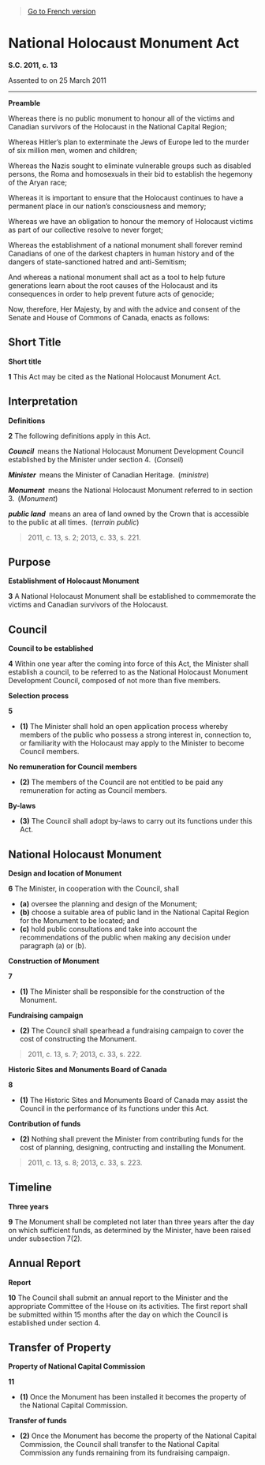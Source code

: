 > [Go to French version](/fr/Lois/Lois%20du%20Canada/2011/ch.%2013.md)

# National Holocaust Monument Act

**S.C. 2011, c. 13**


Assented to on 25 March 2011

----------




**Preamble**

Whereas there is no public monument to honour all of the victims and Canadian survivors of the Holocaust in the National Capital Region;

Whereas Hitler’s plan to exterminate the Jews of Europe led to the murder of six million men, women and children;

Whereas the Nazis sought to eliminate vulnerable groups such as disabled persons, the Roma and homosexuals in their bid to establish the hegemony of the Aryan race;

Whereas it is important to ensure that the Holocaust continues to have a permanent place in our nation’s consciousness and memory;

Whereas we have an obligation to honour the memory of Holocaust victims as part of our collective resolve to never forget;

Whereas the establishment of a national monument shall forever remind Canadians of one of the darkest chapters in human history and of the dangers of state-sanctioned hatred and anti-Semitism;

And whereas a national monument shall act as a tool to help future generations learn about the root causes of the Holocaust and its consequences in order to help prevent future acts of genocide;



Now, therefore, Her Majesty, by and with the advice and consent of the Senate and House of Commons of Canada, enacts as follows:






## Short Title



**Short title**

**1** This Act may be cited as the National Holocaust Monument Act.




## Interpretation



**Definitions**

**2** The following definitions apply in this Act.

***Council*** means the National Holocaust Monument Development Council established by the Minister under section 4. (*Conseil*)

***Minister*** means the Minister of Canadian Heritage. (*ministre*)

***Monument*** means the National Holocaust Monument referred to in section 3. (*Monument*)

***public land*** means an area of land owned by the Crown that is accessible to the public at all times. (*terrain public*)
> 2011, c. 13, s. 2; 2013, c. 33, s. 221.





## Purpose



**Establishment of Holocaust Monument**

**3** A National Holocaust Monument shall be established to commemorate the victims and Canadian survivors of the Holocaust.




## Council



**Council to be established**

**4** Within one year after the coming into force of this Act, the Minister shall establish a council, to be referred to as the National Holocaust Monument Development Council, composed of not more than five members.




**Selection process**

**5** 

- **(1)** The Minister shall hold an open application process whereby members of the public who possess a strong interest in, connection to, or familiarity with the Holocaust may apply to the Minister to become Council members.

**No remuneration for Council members**

- **(2)** The members of the Council are not entitled to be paid any remuneration for acting as Council members.

**By-laws**

- **(3)** The Council shall adopt by-laws to carry out its functions under this Act.




## National Holocaust Monument



**Design and location of Monument**

**6** The Minister, in cooperation with the Council, shall
- **(a)** oversee the planning and design of the Monument;
- **(b)** choose a suitable area of public land in the National Capital Region for the Monument to be located; and
- **(c)** hold public consultations and take into account the recommendations of the public when making any decision under paragraph (a) or (b).




**Construction of Monument**

**7** 

- **(1)** The Minister shall be responsible for the construction of the Monument.

**Fundraising campaign**

- **(2)** The Council shall spearhead a fundraising campaign to cover the cost of constructing the Monument.
> 2011, c. 13, s. 7; 2013, c. 33, s. 222.





**Historic Sites and Monuments Board of Canada**

**8** 

- **(1)** The Historic Sites and Monuments Board of Canada may assist the Council in the performance of its functions under this Act.

**Contribution of funds**

- **(2)** Nothing shall prevent the Minister from contributing funds for the cost of planning, designing, contructing and installing the Monument.
> 2011, c. 13, s. 8; 2013, c. 33, s. 223.





## Timeline



**Three years**

**9** The Monument shall be completed not later than three years after the day on which sufficient funds, as determined by the Minister, have been raised under subsection 7(2).




## Annual Report



**Report**

**10** The Council shall submit an annual report to the Minister and the appropriate Committee of the House on its activities. The first report shall be submitted within 15 months after the day on which the Council is established under section 4.




## Transfer of Property



**Property of National Capital Commission**

**11** 

- **(1)** Once the Monument has been installed it becomes the property of the National Capital Commission.

**Transfer of funds**

- **(2)** Once the Monument has become the property of the National Capital Commission, the Council shall transfer to the National Capital Commission any funds remaining from its fundraising campaign.


